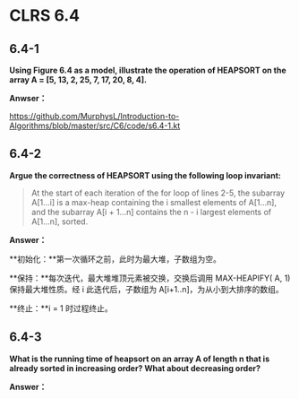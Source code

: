 #	 CLRS 6.4

## 6.4-1

**Using Figure 6.4 as a model, illustrate the operation of HEAPSORT on the array A = [5, 13, 2, 25, 7, 17, 20, 8, 4].**

**Anwser：**

https://github.com/MurphysL/Introduction-to-Algorithms/blob/master/src/C6/code/s6.4-1.kt

## 6.4-2

**Argue the correctness of HEAPSORT using the following loop invariant:**
> At the start of each iteration of the for loop of lines 2-5, the subarray A[1...i] is a max-heap containing the i smallest elements of A[1...n], and the subarray A[i + 1...n] contains the n - i largest elements of A[1...n], sorted.

**Answer：**

**初始化：**第一次循环之前，此时为最大堆，子数组为空。

**保持：**每次迭代，最大堆堆顶元素被交换，交换后调用 MAX-HEAPIFY( A,  1)保持最大堆性质。经 i 此迭代后，子数组为 A[i+1..n]，为从小到大排序的数组。

**终止：**i = 1 时过程终止。


## 6.4-3

**What is the running time of heapsort on an array A of length n that is already sorted in increasing order? What about decreasing order?**

**Answer：**




